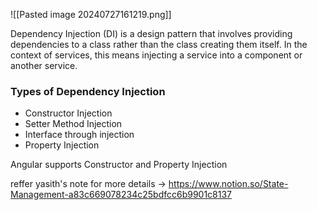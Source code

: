 ![[Pasted image 20240727161219.png]]

Dependency Injection (DI) is a design pattern that involves providing dependencies to a class rather than the class creating them itself. In the context of services, this means injecting a service into a component or another service.

### Types of Dependency Injection

- Constructor Injection
- Setter Method Injection
- Interface through injection
- Property Injection

Angular supports Constructor and Property Injection

reffer yasith's note for more details -> 
https://www.notion.so/State-Management-a83c669078234c25bdfcc6b9901c8137

